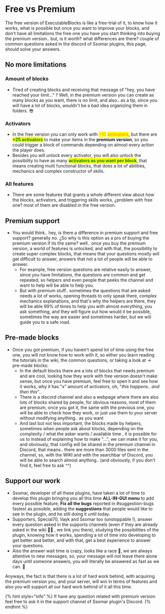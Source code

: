 # Free vs Premium

The free version of ExecutableBlocks is like a free-trial of it, to know how it works, what is possible but once you want to improve your blocks, and don't have all limitations the free one you have you start thinking into buying the premium version.. but, is it worth? what differences are there? couple of common questions asked in the discord of Ssomar plugins, this page, should solve your answers.

## No more limitations

### Amount of blocks

* Tired of creating blocks and receiving that message of "hey, you have reached your limit..." ? Well, in the premium version you can create as many blocks as you want, there is no limit, and also.. as a tip, since you will have a lot of blocks, wouldn't be a bad idea organizing them in folders. 😎

### Activators

* In the free version you can only work with <mark style="color:orange;">\~10</mark> <mark style="color:orange;"></mark><mark style="color:orange;">**activators**</mark>, but there are <mark style="color:green;">**+25 activators**</mark> to make your items in the **premium version**, so you could trigger a block of commands depending on almost every action the player does.
* Besides you will unlock every activator, you will also unlock the possibility to have as many <mark style="color:green;">**activators as you want per block**</mark>, that means creating multi functional blocks, that does a lot of abilities, mechanics and complex constructor of skills.

### All features

* There are some features that grants a whole different view about how the blocks, activators, and triggering skills works, ¿problem with free one? most of them are disabled in the free version.

## Premium support

* You would think.. hey, is there a difference in premium support and free support? generally no. ¿So why is this option as a pro of buying the premium version if its the same? well.. once you buy the premium version, a world of features is unlocked, and with that, the possibility to create super complex blocks, that means that your questions mostly will get difficult to answer, answers that not a lot of people will be able to answer.
  * For example, free version questions are relative easily to answer, since you have limitations, the questions are common and get repeated, so helpers and even people that peeks the channel and want to help will be able to help you.
  * But with premium stuff.. sometimes the questions that are asked needs a lot of works, opening threads to only speak there, complex mechanics explanations, and that's why the helpers are there, they will be able 99% of times to help you with almost everything, you ask something, and they will figure out how would it be possible, sometimes the way are easier and sometimes harder, but we will guide you to a safe road.

## Pre-made blocks

* Once you got premium, if you haven't spend lot of time using the free one, you will not know how to work with it, so either you learn reading the tutorials in the wiki, the common questions, or taking a look at -> pre-made blocks:
  * In the default blocks there are a lots of blocks that needs premium and are cool, looking how they work with free version doesn't make sense, but once you have premium, feel free to open it and see how it works, why it has "x" amount of activators, oh, "_this happens.. and then this_"..
  * There is a discord channel and also a webpage where there are also lots of blocks shared by people, for obvious reasons, most of them are premium, once you got it, the same with the previous one, you will be able to check how they work, or just use them to your server without modifying anything.. as you want
  * And last but not less important, the blocks made by helpers, sometimes when people ask about blocks, depending on the complexity / what the asker wants / available time , it is possible for us to instead of explaining how to make "...", we can make it for you, and obviously, that config will be shared in the premium channel in Discord, that means.. there are more than 3000 files sent in the channel, so, with the WIKI and with the searchbar of Discord, you will be able to search almost anything.. (and obviously, if you don't find it, feel free to ask ^^)

## Support our work

* Ssomar, developer of all these plugins, have taken a lot of time to develop this plugin bringing you all this time **ALL-IN-GUI menu** to add every possible feature, **Fix all the bugs** reported in #suggestion-bugs fastest as possible, adding the **suggestions** that people would like to see in the plugin, and he still doing it until today.
* Supporters, Special70, Vayk and Ssomar too (unstoppable !), answer every question asked in the supports channels (even if they are already asked in the wiki 🤨🤨 , we link you there), studying the possibilities of the plugin, knowing how it works, spending a lot of time into developing to get better and better, and with that, get a best experience to answer your questions.
* Also the answer wait time is crazy, looks like a race 🚗, we are always attentive to new messages, so, your message will not leave there alone days until someone answers, you will literally be answered as fast as we can. 💪

Anyways, the fact is that there is a lot of hard work behind, with acquiring the premium version you, and your server, will win in terms of features and also you will support all our hard work behind of it all this time.

{% hint style="info" %}
If have any question related with premium version feel free to ask it in the support channel of Ssomar plugin's Discord.
{% endhint %}
